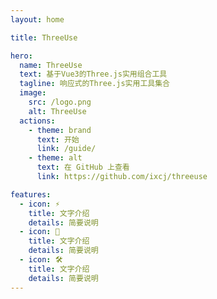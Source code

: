 ```yaml
---
layout: home

title: ThreeUse

hero:
  name: ThreeUse
  text: 基于Vue3的Three.js实用组合工具
  tagline: 响应式的Three.js实用工具集合
  image:
    src: /logo.png
    alt: ThreeUse
  actions:
    - theme: brand
      text: 开始
      link: /guide/
    - theme: alt
      text: 在 GitHub 上查看
      link: https://github.com/ixcj/threeuse

features:
  - icon: ⚡️
    title: 文字介绍
    details: 简要说明
  - icon: 🖖
    title: 文字介绍
    details: 简要说明
  - icon: 🛠️
    title: 文字介绍
    details: 简要说明
---
```

